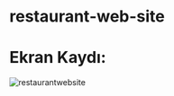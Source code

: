 # restaurant-web-site

# Ekran Kaydı: 
![restaurantwebsite](https://github.com/beysatavli/restaurant-web-site/assets/164610384/52432f16-d894-4db9-87f2-e799ed43077e)
